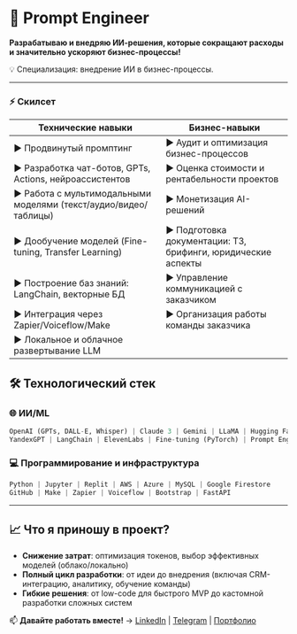# 🚀 **Prompt Engineer**

**Разрабатываю и внедряю ИИ-решения, которые сокращают расходы и значительно ускоряют бизнес-процессы!**

💡 Специализация: внедрение ИИ в бизнес-процессы.  

---
### ⚡ **Скилсет**
| **Технические навыки**                               | **Бизнес-навыки**                              |
|-------------------------------------------------------|------------------------------------------------|
| ▶ Продвинутый промптинг                              | ▶ Аудит и оптимизация бизнес-процессов         |
| ▶ Разработка чат-ботов, GPTs, Actions, нейроассистентов | ▶ Оценка стоимости и рентабельности проектов   |
| ▶ Работа с мультимодальными моделями (текст/аудио/видео/таблицы) | ▶ Монетизация AI-решений               |
| ▶ Дообучение моделей (Fine-tuning, Transfer Learning) | ▶ Подготовка документации: ТЗ, брифинги, юридические аспекты |
| ▶ Построение баз знаний: LangChain, векторные БД      | ▶ Управление коммуникацией с заказчиком        |
| ▶ Интеграция через Zapier/Voiceflow/Make              | ▶ Организация работы команды заказчика         |
| ▶ Локальное и облачное развертывание LLM              |                                                |

## 🛠️ **Технологический стек**

### 🌐 **ИИ/ML**
```python
OpenAI (GPTs, DALL-E, Whisper) | Claude 3 | Gemini | LLaMA | Hugging Face 
YandexGPT | LangChain | ElevenLabs | Fine-tuning (PyTorch) | Prompt Engineering
```

### 💻 **Программирование и инфраструктура**
```python
Python | Jupyter | Replit | AWS | Azure | MySQL | Google Firestore 
GitHub | Make | Zapier | Voiceflow | Bootstrap | FastAPI
```

---

## 📈 **Что я приношу в проект?**
- **Снижение затрат**: оптимизация токенов, выбор эффективных моделей (облако/локально) 
- **Полный цикл разработки**: от идеи до внедрения (включая CRM-интеграцию, аналитику, обучение команды)  
- **Гибкие решения**: от low-code для быстрого MVP до кастомной разработки сложных систем  

📫 **Давайте работать вместе!** → [LinkedIn](ссылка) | [Telegram](ссылка) | [Портфолио](https://github.com/ZerocoderForstudents)
